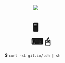 <h1 align="center"><a href="https://dev.azure.com/reitermarkus/dotfiles/_build"><img src="https://img.shields.io/azure-devops/build/reitermarkus/dotfiles/1.svg"/></a></h1>
<h1 align="center">🖥<br/>&nbsp;&nbsp;&nbsp;&nbsp;&nbsp;⌨&nbsp;🖱</h1>
<p align="center">💲&nbsp;<code>curl -sL git.io/.sh | sh</code>&nbsp;&nbsp;&nbsp;&nbsp;&nbsp;</p>
